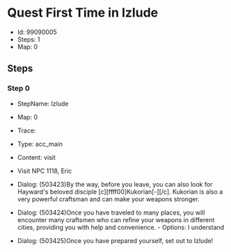 # Quest First Time in Izlude

- Id: 99090005
- Steps: 1
- Map: 0

## Steps

### Step 0
- StepName:  Izlude
- Map:  0
- Trace:  
- Type:  acc_main
- Content:  visit
- Visit NPC 1118, Eric

- Dialog: (503423)By the way, before you leave, you can also look for Hayward's beloved disciple [c][ffff00]Kukorian[-][/c]. Kukorian is also a very powerful craftsman and can make your weapons stronger.
- Dialog: (503424)Once you have traveled to many places, you will encounter many craftsmen who can refine your weapons in different cities, providing you with help and convenience. - Options: I understand
- Dialog: (503425)Once you have prepared yourself, set out to Izlude!


